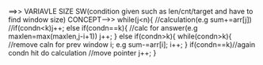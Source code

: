==>> VARIAVLE SIZE SW(condition given such as len/cnt/target and have to find window size)
CONCEPT-->>
while(j<n){
 //calculation(e.g sum+=arr[j])
 //if(condn<k)j++;
 else if(condn==k){
 //calc for answer(e.g maxlen=max(maxlen,j-i+1))
  j++;
  }
else if(condn>k){
 while(condn>k){
  //remove caln for prev window i;
  e.g sum-=arr[i];
  i++;
}
if(condn==k)//again condn hit do calculation
//move pointer 
j++;
}


